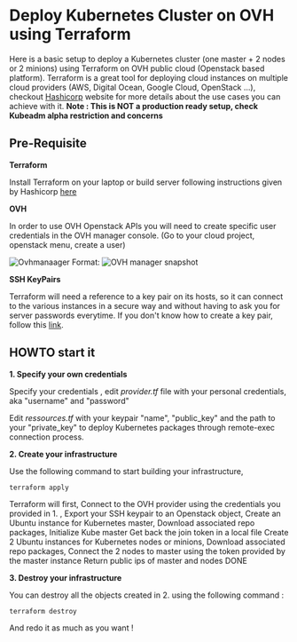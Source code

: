 # Deploy Kubernetes Cluster on OVH using Terraform

Here is a basic setup to deploy a Kubernetes cluster (one master + 2 nodes or 2 minions) using Terraform on OVH public cloud (Openstack based platform). Terraform is a great tool for deploying cloud instances on multiple cloud providers (AWS, Digital Ocean, Google Cloud, OpenStack ...), checkout [Hashicorp](https://www.terraform.io) website for more details about the use cases you can achieve with it. **Note : This is NOT a production ready setup, check Kubeadm alpha restriction and concerns**

## Pre-Requisite

**Terraform**

Install Terraform on your laptop or build server following instructions given by Hashicorp [here](https://www.terraform.io/intro/getting-started/install.html)

**OVH**

In order to use OVH Openstack APIs you will need to create specific user credentials in the OVH manager console. (Go to your cloud project, openstack menu, create a user)

![Ovhmanaager](/images/ovhmanager.png)
Format: ![OVH manager snapshot](url)

**SSH KeyPairs**

Terraform will need a reference to a key pair on its hosts, so it can connect to the various instances in a secure way and without having to ask you for server passwords everytime. If you don't know how to create a key pair, follow this [link](https://www.ovh.co.uk/g1769.creating_ssh_keys). 

## HOWTO start it

**1. Specify your own credentials**

Specify your credentials , edit *provider.tf* file with your personal credentials, aka "username" and "password"

Edit *ressources.tf* with your keypair "name", "public_key" and the path to your "private_key" to deploy Kubernetes packages through remote-exec connection process. 

**2. Create your infrastructure**

Use the following command to start building your infrastructure,
```
terraform apply
```
Terraform will first, 
Connect to the OVH provider using the credentials you provided in 1. , 
  Export your SSH keypair to an Openstack object,
   Create an Ubuntu instance for Kubernetes master,
    Download associated repo packages,
    Initialize Kube master
    Get back the join token in a local file
   Create 2 Ubuntu instances for Kubernetes nodes or minions,
    Download associated repo packages,
    Connect the 2 nodes to master using the token provided by the master instance
Return public ips of master and nodes
DONE

**3. Destroy your infrastructure**

You can destroy all the objects created in 2. using the following command : 
```
terraform destroy
```

And redo it as much as you want !
